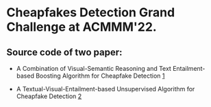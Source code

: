 # Cheapfakes Detection Grand Challenge at ACMMM'22.

## Source code of two paper:
- A Combination of Visual-Semantic Reasoning and Text Entailment-based Boosting Algorithm for Cheapfake Detection [1](https://dl.acm.org/doi/abs/10.1145/3503161.3551595?casa_token=tPmLZPuPu9gAAAAA:EOoz9VKCExE5fwwS4EDLCbwEppuq4tXenA-37fgXuiuyTm8FfwI0b0x3cVCh5uihiHVVE13LtjhLwA)

- A Textual-Visual-Entailment-based Unsupervised Algorithm for Cheapfake Detection [2](https://dl.acm.org/doi/abs/10.1145/3503161.3551596?casa_token=nFNrBxrjxPAAAAAA:k81vNcdfKgc0KqGdqM5KzjKUjBaBrGung2HMPxmmrMm4FO1UeQx34brgOHDqJ_FbNTyrDj5vrFENug)
